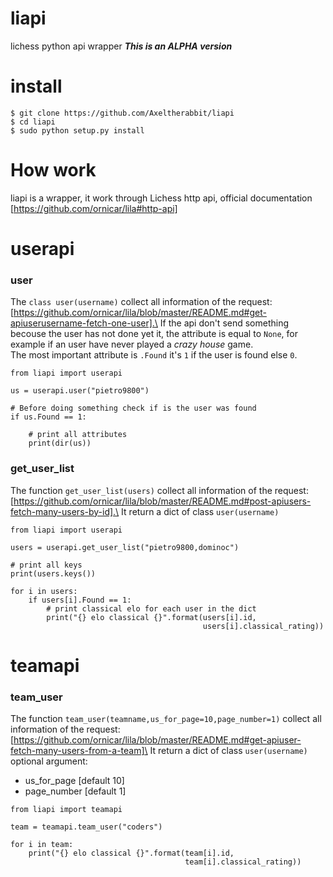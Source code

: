 # liapi
lichess python api wrapper
***This is an ALPHA version***

# install
```
$ git clone https://github.com/Axeltherabbit/liapi
$ cd liapi
$ sudo python setup.py install
```

# How work
liapi is a wrapper, it work through Lichess http api, official documentation [https://github.com/ornicar/lila#http-api]
# userapi
### user
The `class user(username)` collect all information of the request: [https://github.com/ornicar/lila/blob/master/README.md#get-apiuserusername-fetch-one-user].\
If the api don't send something becouse the user has not done yet it, the attribute is equal to `None`, for example if an user have never played a _crazy house_ game.\
The most important attribute is `.Found` it's `1` if the user is found else `0`.

```
from liapi import userapi

us = userapi.user("pietro9800")

# Before doing something check if is the user was found
if us.Found == 1:
    
    # print all attributes
    print(dir(us))
```

### get_user_list
The function `get_user_list(users)` collect all information of the request:[https://github.com/ornicar/lila/blob/master/README.md#post-apiusers-fetch-many-users-by-id].\
It return a dict of class `user(username)`
```
from liapi import userapi

users = userapi.get_user_list("pietro9800,dominoc")

# print all keys
print(users.keys())

for i in users:
    if users[i].Found == 1:
        # print classical elo for each user in the dict
        print("{} elo classical {}".format(users[i].id,
                                           users[i].classical_rating))
```

# teamapi
### team_user
The function `team_user(teamname,us_for_page=10,page_number=1)` collect all information of the request:[https://github.com/ornicar/lila/blob/master/README.md#get-apiuser-fetch-many-users-from-a-team]\
It return a dict of class `user(username)`\
optional argument:
- us_for_page [default 10]
- page_number [default 1]
```
from liapi import teamapi

team = teamapi.team_user("coders")

for i in team:
    print("{} elo classical {}".format(team[i].id,
                                       team[i].classical_rating))
```
